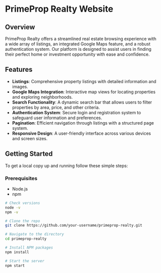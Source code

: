 # PrimeProp Realty Website

## Overview
PrimeProp Realty offers a streamlined real estate browsing experience with a wide array of listings, an integrated Google Maps feature, and a robust authentication system. Our platform is designed to assist users in finding their perfect home or investment opportunity with ease and confidence.

## Features
- **Listings**: Comprehensive property listings with detailed information and images.
- **Google Maps Integration**: Interactive map views for locating properties and exploring neighborhoods.
- **Search Functionality**: A dynamic search bar that allows users to filter properties by area, price, and other criteria.
- **Authentication System**: Secure login and registration system to safeguard user information and preferences.
- **Pagination**: Efficient navigation through listings with a structured page system.
- **Responsive Design**: A user-friendly interface across various devices and screen sizes.

## Getting Started
To get a local copy up and running follow these simple steps:

### Prerequisites
- Node.js
- npm

```bash
# Check versions
node -v
npm -v

# Clone the repo
git clone https://github.com/your-username/primeprop-realty.git

# Navigate to the directory
cd primeprop-realty

# Install NPM packages
npm install

# Start the server
npm start
